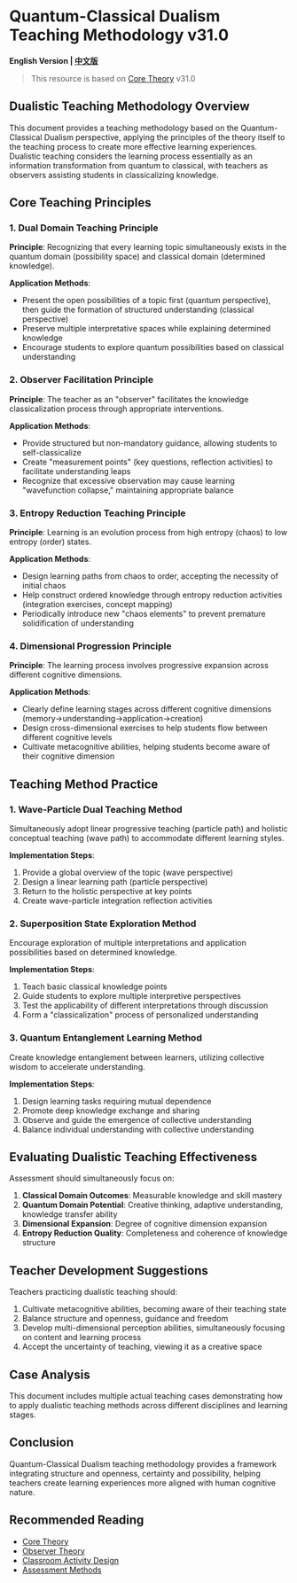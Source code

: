 # Quantum-Classical Dualism Teaching Methodology v31.0

**English Version | [中文版](dualistic_teaching.md)**

> This resource is based on [Core Theory](../../core_en.md) v31.0

## Dualistic Teaching Methodology Overview

This document provides a teaching methodology based on the Quantum-Classical Dualism perspective, applying the principles of the theory itself to the teaching process to create more effective learning experiences. Dualistic teaching considers the learning process essentially as an information transformation from quantum to classical, with teachers as observers assisting students in classicalizing knowledge.

## Core Teaching Principles

### 1. Dual Domain Teaching Principle

**Principle**: Recognizing that every learning topic simultaneously exists in the quantum domain (possibility space) and classical domain (determined knowledge).

**Application Methods**:
- Present the open possibilities of a topic first (quantum perspective), then guide the formation of structured understanding (classical perspective)
- Preserve multiple interpretative spaces while explaining determined knowledge
- Encourage students to explore quantum possibilities based on classical understanding

### 2. Observer Facilitation Principle

**Principle**: The teacher as an "observer" facilitates the knowledge classicalization process through appropriate interventions.

**Application Methods**:
- Provide structured but non-mandatory guidance, allowing students to self-classicalize
- Create "measurement points" (key questions, reflection activities) to facilitate understanding leaps
- Recognize that excessive observation may cause learning "wavefunction collapse," maintaining appropriate balance

### 3. Entropy Reduction Teaching Principle

**Principle**: Learning is an evolution process from high entropy (chaos) to low entropy (order) states.

**Application Methods**:
- Design learning paths from chaos to order, accepting the necessity of initial chaos
- Help construct ordered knowledge through entropy reduction activities (integration exercises, concept mapping)
- Periodically introduce new "chaos elements" to prevent premature solidification of understanding

### 4. Dimensional Progression Principle

**Principle**: The learning process involves progressive expansion across different cognitive dimensions.

**Application Methods**:
- Clearly define learning stages across different cognitive dimensions (memory→understanding→application→creation)
- Design cross-dimensional exercises to help students flow between different cognitive levels
- Cultivate metacognitive abilities, helping students become aware of their cognitive dimension

## Teaching Method Practice

### 1. Wave-Particle Dual Teaching Method

Simultaneously adopt linear progressive teaching (particle path) and holistic conceptual teaching (wave path) to accommodate different learning styles.

**Implementation Steps**:
1. Provide a global overview of the topic (wave perspective)
2. Design a linear learning path (particle perspective)
3. Return to the holistic perspective at key points
4. Create wave-particle integration reflection activities

### 2. Superposition State Exploration Method

Encourage exploration of multiple interpretations and application possibilities based on determined knowledge.

**Implementation Steps**:
1. Teach basic classical knowledge points
2. Guide students to explore multiple interpretive perspectives
3. Test the applicability of different interpretations through discussion
4. Form a "classicalization" process of personalized understanding

### 3. Quantum Entanglement Learning Method

Create knowledge entanglement between learners, utilizing collective wisdom to accelerate understanding.

**Implementation Steps**:
1. Design learning tasks requiring mutual dependence
2. Promote deep knowledge exchange and sharing
3. Observe and guide the emergence of collective understanding
4. Balance individual understanding with collective understanding

## Evaluating Dualistic Teaching Effectiveness

Assessment should simultaneously focus on:
1. **Classical Domain Outcomes**: Measurable knowledge and skill mastery
2. **Quantum Domain Potential**: Creative thinking, adaptive understanding, knowledge transfer ability
3. **Dimensional Expansion**: Degree of cognitive dimension expansion
4. **Entropy Reduction Quality**: Completeness and coherence of knowledge structure

## Teacher Development Suggestions

Teachers practicing dualistic teaching should:
1. Cultivate metacognitive abilities, becoming aware of their teaching state
2. Balance structure and openness, guidance and freedom
3. Develop multi-dimensional perception abilities, simultaneously focusing on content and learning process
4. Accept the uncertainty of teaching, viewing it as a creative space

## Case Analysis

This document includes multiple actual teaching cases demonstrating how to apply dualistic teaching methods across different disciplines and learning stages.

## Conclusion

Quantum-Classical Dualism teaching methodology provides a framework integrating structure and openness, certainty and possibility, helping teachers create learning experiences more aligned with human cognitive nature.

## Recommended Reading

- [Core Theory](../../core_en.md)
- [Observer Theory](../../formal_theory/formal_theory_observer_en.md)
- [Classroom Activity Design](classroom_activities.md)
- [Assessment Methods](assessment_methods.md) 